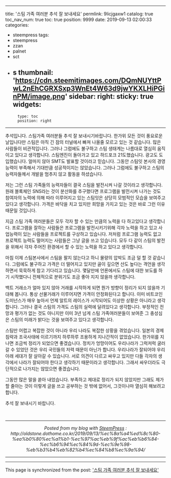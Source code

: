 
---
title: '스팀 가족 여러분 추석 잘 보내세요'
permlink: 9licjgaxw1
catalog: true
toc_nav_num: true
toc: true
position: 9999
date: 2019-09-13 02:00:33
categories:
- steempress
tags:
- steempress
- zzan
- palnet
- sct
- s
thumbnail: 'https://cdn.steemitimages.com/DQmNUYttPwL2nEhCGRXSxp3WnEt4W63d9jwYKXLHiPGinPM/image.png'
sidebar:
    right:
        sticky: true
widgets:
    -
        type: toc
        position: right
---


<p>추석입니다. 스팀가족 여러분들 추석 잘 보내시기바랍니다. 한가위 모든 것이 풍요로운 날입니다만 스팀은 아직 긴 잠의 터널에서 빠져 나올줄 모르고 있는 것 같습니다. 많은 사람들이 비관적입니다. 그러나 그럼에도 불구하고 스팀 생태계는 나름대로 열심히 움직이고 있다고 생각합니다. 스팀엔진이 돌아가고 있고 하드포크 21도했습니다. 광고도 도입했습니다. 얼마지 않아 SMT도 발표할 것이라고 믿습니다. 그동안 스팀잇 본사의 경영능력이 부족해서 기대만큼 성공적이지는 않았습니다. 그러나 그럼에도 불구하고 스팀의 능력자들께서 개발을 멈추지 않고 활동을 하셨습니다. </p>
<p>저는 그런 스팀 가족들의 능력자들이 결국 스팀을 발전시켜 나갈 것이라고 생각합니다. 원래 블록체인 SNS라는 것이 분산화를 추구했다면 프로그램을 발전시켜 나가는 것도 참여자의 노력에 의해 따라 이루어지고 있는 스팀잇은 상당히 모범적인 모습을 보여주고 있다고 생각합니다. 가격은 바닥을 치고 있지만 희망을 가지고 있는 것은 바로 그런 이유 때문일 것입니다. </p>
<p>지금 스팀 가족 여러분들은 모두 각자 할 수 있는 만큼의 노력을 다 하고있다고 생각합니다. 프로그램을 잘하는 사람들은 프로그램을 발전시키기위해 각자 노력을 하고 있고  사업능력이 있는 사람들을 프로젝트를 구상하고 있습니다. 저처럼 프로그램 능력도 없고 프로젝트 능력도 떨어지는 사람들은 그냥 글을 쓰고 있습니다. 모두 다 같이 스팀의 발전을 위해서 각자 주어진 환경에서 할 수 있는 노력을 하고 있다고 생각합니다. </p>
<p>마침 이제 스팀본사에서 스팀을 팔지 않는다고 하니 물량의 압박도 조금 덜 할 것 같습니다. 그럼에도 불구하고 가격은 더 떨어지고 있지만 골이 깊으면 산도 높다는 격언을 생각하면서 묵묵하게 참고 기다리고 있습니다. 몇달만에 언론에서도 스팀에 대한 보도를 하기 시작했다니 전체적으로 분위기도 조금 좋아 지지 않을까 생각합니다. </p>
<p>백트 거래소가 얼마 있지 않아 거래를 시작하게 되면 뭔가 방향이 정리가 되지 않을까 기대해 봅니다. 통상 선물거래가 이루어지면 가격이 안정화된다고 합니다. 이미 비트코인 도미넌스가 매우 높아서 언제 알트의 레이스가 시작되어도 이상한 상황은 아니라고 생각합니다. 그러나 결국 스팀의 가격도 스팀의 실력에 달려있다고 생각합니다. 부정적인 전망과 평가가 없는 것도 아니지만 이미 3년 넘게 스팀 가족여러분들이 보여준 그 충성심은 스팀의 미래가 밝다는 것을 보여주고 있다고 생각합니다. </p>
<p>스팀만 어렵고 복잡한 것이 아니라 우리 나라도 복잡한 상황을 겪었습니다. 일본의 경제침략과 조국사태에 이르기까지 하루하루 조용하게 지나간적이 없었습니다. 한가위를 지나면 조금씩 정리가 되었으면 좋겠습니다. 정치가 엉망이어도 우리나라가 그럭저럭 굴러갈 수 있었던 것은 우리 국민들의 저력 때문이 아닌가 합니다. 우리나라가 잘되어야 우리 아래 세대가 잘 살아갈 수 있습니다. 서로 의견이 다르고 싸우고 있지만 다들 각자의 생각에서 나라가 잘되어야 한다고 생각하기 때문이라고 생각합니다. 그래서 싸우더라도 극단적으로 나가지는 않았으면 좋겠습니다. </p>
<p>그동안 많은 말을 쏟아 내었습니다. 부족하고 제대로 정리가 되지 않았지만 그래도 제가 할 줄아는 것이 이렇게 글을 쓰고 공부하는 것 밖에 없어서, 그것이나마 열심히 해보려고 합니다. </p>
<p>추석 잘 보내시기 바랍니다. </p>
 <br /><center><hr/><em>Posted from my blog with <a href='https://wordpress.org/plugins/steempress/'>SteemPress</a> : http://oldstone.dothome.co.kr/2019/09/13/%ec%8a%a4%ed%8c%80-%ea%b0%80%ec%a1%b1-%ec%97%ac%eb%9f%ac%eb%b6%84-%ec%b6%94%ec%84%9d-%ec%9e%98-%eb%b3%b4%eb%82%b4%ec%84%b8%ec%9a%94/ </em><hr/></center>

- - -

This page is synchronized from the post: ['스팀 가족 여러분 추석 잘 보내세요'](https://steemit.com/@oldstone/9licjgaxw1)
